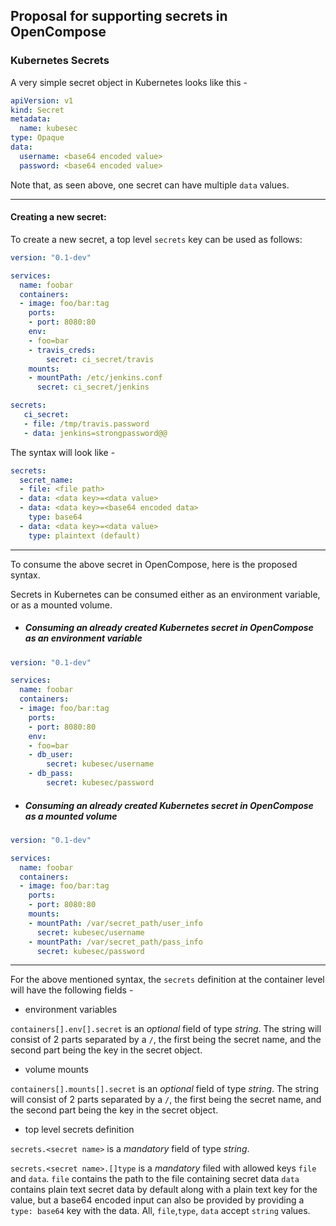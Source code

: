 ## Proposal for supporting secrets in OpenCompose

### Kubernetes Secrets

A very simple secret object in Kubernetes looks like this -

```yaml
apiVersion: v1
kind: Secret
metadata:
  name: kubesec
type: Opaque
data:
  username: <base64 encoded value>
  password: <base64 encoded value>
```

Note that, as seen above, one secret can have multiple `data` values.

---

#### Creating a new secret:

To create a new secret, a top level `secrets` key can be used as follows:

 ```yaml
version: "0.1-dev"

services:
   name: foobar
   containers:
   - image: foo/bar:tag
     ports:
     - port: 8080:80
     env:
     - foo=bar
     - travis_creds:
         secret: ci_secret/travis
     mounts:
     - mountPath: /etc/jenkins.conf
       secret: ci_secret/jenkins

secrets:
    ci_secret:
    - file: /tmp/travis.password
    - data: jenkins=strongpassword@@
```

The syntax will look like -

```yaml
secrets:
  secret_name:
  - file: <file path>
  - data: <data key>=<data value>
  - data: <data key>=<base64 encoded data>
    type: base64
  - data: <data key>=<data value>
    type: plaintext (default)

```

---


To consume the above secret in OpenCompose, here is the proposed syntax.

Secrets in Kubernetes can be consumed either as an environment variable, or as a mounted volume.
 
- ##### Consuming an already created Kubernetes secret in OpenCompose as an environment variable
 
 ```yaml
version: "0.1-dev"

services:
   name: foobar
   containers:
   - image: foo/bar:tag
     ports:
     - port: 8080:80
     env:
     - foo=bar
     - db_user:
         secret: kubesec/username
     - db_pass:
         secret: kubesec/password
```

- ##### Consuming an already created Kubernetes secret in OpenCompose as a mounted volume
 
 ```yaml
version: "0.1-dev"

services:
   name: foobar
   containers:
   - image: foo/bar:tag
     ports:
     - port: 8080:80
     mounts:
     - mountPath: /var/secret_path/user_info
       secret: kubesec/username
     - mountPath: /var/secret_path/pass_info
       secret: kubesec/password
```

---

For the above mentioned syntax, the `secrets` definition at the container level will have the following fields -

- environment variables

`containers[].env[].secret` is an _optional_ field of type _string_. The string will consist of 2 parts separated by a `/`, the first being the secret name, and the second part being the key in the secret object.

- volume mounts

`containers[].mounts[].secret` is an _optional_ field of type _string_. The string will consist of 2 parts separated by a `/`, the first being the secret name, and the second part being the key in the secret object.

- top level secrets definition

`secrets.<secret name>` is a _mandatory_ field of type _string_.

`secrets.<secret name>.[]type` is a _mandatory_ filed with allowed keys `file` and `data`.
`file` contains the path to the file containing secret data
`data` contains plain text secret data by default along with a plain text key for the value, but a base64 encoded input can also be provided by providing a `type: base64` key with the data.
All, `file`,`type`, `data` accept `string` values.
